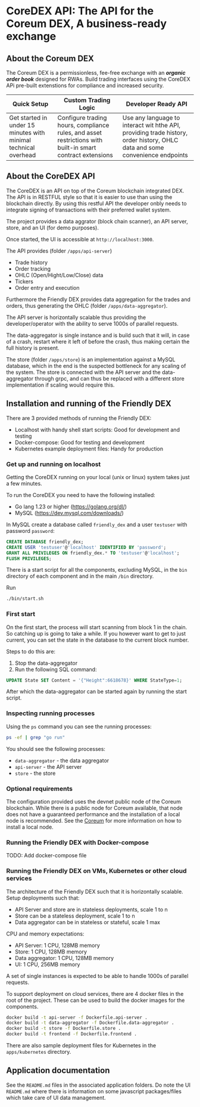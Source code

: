 # CoreDEX API: The API for the Coreum DEX, A business-ready exchange

## About the Coreum DEX

The Coreum DEX is a permissionless, fee-free exchange with an ***organic order book*** designed for RWAs. Build trading interfaces using the CoreDEX APi pre-built extenstions for compliance and increased security.

| Quick Setup | Custom Trading Logic | Developer Ready API |
|-|-|-|
| Get started in under 15 minutes with minimal technical overhead   | Configure trading hours, compliance rules, and asset restrictions with built-in smart contract extensions   | Use any language to interact wit hthe API, providing trade history, order history, OHLC data and some convenience endpoints   |


## About the CoreDEX API

The CoreDEX is an API on top of the Coreum blockchain integrated DEX. The API is in RESTFUL style so that it is easier to use than using the blockchain directly. By using this restful API the developer onbly needs to integrate signing of transactions with their preferred wallet system.

The project provides a data aggrator (block chain scanner), an API server, store, and an UI (for demo purposes).

Once started, the UI is accessible at `http://localhost:3000`.

The API provides (folder `/apps/api-server`)

* Trade history
* Order tracking
* OHLC (Open/Hight/Low/Close) data
* Tickers
* Order entry and execution

Furthermore the Friendly DEX provides data aggregation for the trades and orders, thus generating the OHLC (folder `/apps/data-aggregator`).

The API server is horizontally scalable thus providing the developer/operator with the ability to serve 1000s of parallel requests.

The data-aggregator is single instance and is build such that it will, in case of a crash, restart where it left of before the crash, thus making certain the full history is present.

The store (folder `/apps/store`) is an implementation against a MySQL database, which in the end is the suspected bottleneck for any scaling of the system. The store is connected with the API server and the data-aggregator through grpc, and can thus be replaced with a different store implementation if scaling would require this.

## Installation and running of the Friendly DEX

There are 3 provided methods of running the Friendly DEX:

* Localhost with handy shell start scripts: Good for development and testing
* Docker-compose: Good for testing and development
* Kubernetes example deployment files: Handy for production

### Get up and running on localhost

Getting the CoreDEX running on your local (unix or linux) system takes just a few minutes.

To run the CoreDEX you need to have the following installed:

* Go lang 1.23 or higher (https://golang.org/dl/)
* MySQL (https://dev.mysql.com/downloads/)

In MySQL create a database called `friendly_dex` and a user `testuser` with password `password`:

```sql
CREATE DATABASE friendly_dex;
CREATE USER 'testuser'@'localhost' IDENTIFIED BY 'password';
GRANT ALL PRIVILEGES ON friendly_dex.* TO 'testuser'@'localhost';
FLUSH PRIVILEGES;
```

There is a start script for all the components, excluding MySQL, in the `bin` directory of each component and in the main `/bin` directory. 

Run 

```bash
./bin/start.sh
```

### First start 

On the first start, the process will start scanning from block 1 in the chain. So catching up is going to take a while.
If you however want to get to just current, you can set the state in the database to the current block number. 

Steps to do this are:

1. Stop the data-aggregator
2. Run the following SQL command:

```sql
UPDATE State SET Content = '{"Height":6618678}' WHERE StateType=1;
```

After which the data-aggregator can be started again by running the start script.

### Inspecting running processes

Using the `ps` command you can see the running processes:

```bash
ps -ef | grep "go run"
```

You should see the following processes:

* `data-aggregator` - the data aggregator
* `api-server` - the API server
* `store` - the store

### Optional requirements

The configuration provided uses the devnet public node of the Coreum blockchain. While there is a public node for Coreum available, that node does not have a guaranteed performance and the installation of a local node is recommended.
See the [Coreum](https://docs.coreum.dev/docs/become-validator/run-full-node) for more information on how to install a local node.

### Running the Friendly DEX with Docker-compose

TODO: Add docker-compose file

### Running the Friendly DEX on VMs, Kubernetes or other cloud services

The architecture of the Friendly DEX such that it is horizontally scalable. Setup deployments such that:

* API Server and store are in stateless deployments, scale 1 to n
* Store can be a stateless deployment, scale 1 to n
* Data aggregator can be in stateless or stateful, scale 1 max

CPU and memory expectations:

* API Server: 1 CPU, 128MB memory
* Store: 1 CPU, 128MB memory
* Data aggregator: 1 CPU, 128MB memory
* UI: 1 CPU, 256MB memory

A set of single instances is expected to be able to handle 1000s of parallel requests.

To support deployment on cloud services, there are 4 docker files in the root of the project. These can be used to build the docker images for the components.

```bash
docker build -t api-server -f Dockerfile.api-server .
docker build -t data-aggregator -f Dockerfile.data-aggregator .
docker build -t store -f Dockerfile.store .
docker build -t frontend -f Dockerfile.frontend .
```

There are also sample deployment files for Kubernetes in the `apps/kubernetes` directory.

## Application documentation

See the `README.md` files in the associated application folders. 
Do note the UI `README.md` where there is information on some javascript packages/files which take care of UI data management.
